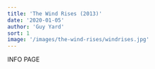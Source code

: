 ```yaml
---
title: 'The Wind Rises (2013)'
date: '2020-01-05'
author: 'Guy Yard'
sort: 1
image: '/images/the-wind-rises/windrises.jpg'
---
```


INFO PAGE